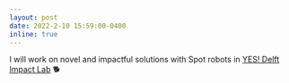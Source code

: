 ```yaml
---
layout: post
date: 2022-2-10 15:59:00-0400
inline: true
---
```


I will work on novel and impactful solutions with Spot robots in [YES! Delft Impact Lab](https://www.yesdelftimpactlab.com/) 🐕
